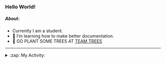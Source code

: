 ### Hello World!

##### About:
- Currently I am a student.
- 🌱 I’m learning how to make better documentation.
- 🌱 GO PLANT SOME TREES AT [TEAM TREES](https://teamtrees.org/)

---
<details>
  <summary>:zap: My Activity:</summary>
  
<!--START_SECTION:waka-->
![Code Time](http://img.shields.io/badge/Code%20Time-1%2C239%20hrs%2034%20mins-blue)

**I'm a Night 🦉** 

```text
🌞 Morning                2009 commits        ███░░░░░░░░░░░░░░░░░░░░░░   10.25 % 
🌆 Daytime                6604 commits        ████████░░░░░░░░░░░░░░░░░   33.70 % 
🌃 Evening                5634 commits        ███████░░░░░░░░░░░░░░░░░░   28.75 % 
🌙 Night                  5347 commits        ███████░░░░░░░░░░░░░░░░░░   27.29 % 
```
📅 **I'm Most Productive on Wednesday** 

```text
Monday                   2710 commits        ███░░░░░░░░░░░░░░░░░░░░░░   13.83 % 
Tuesday                  2691 commits        ███░░░░░░░░░░░░░░░░░░░░░░   13.73 % 
Wednesday                4637 commits        ██████░░░░░░░░░░░░░░░░░░░   23.67 % 
Thursday                 2580 commits        ███░░░░░░░░░░░░░░░░░░░░░░   13.17 % 
Friday                   2082 commits        ███░░░░░░░░░░░░░░░░░░░░░░   10.63 % 
Saturday                 1677 commits        ██░░░░░░░░░░░░░░░░░░░░░░░   08.56 % 
Sunday                   3217 commits        ████░░░░░░░░░░░░░░░░░░░░░   16.42 % 
```


📊 **This Week I Spent My Time On** 

```text
🔥 Editors: 
IntelliJ                 3 hrs 5 mins        ████████████░░░░░░░░░░░░░   48.01 % 
VS Code                  2 hrs 35 mins       ██████████░░░░░░░░░░░░░░░   40.40 % 
Android Studio           44 mins             ███░░░░░░░░░░░░░░░░░░░░░░   11.58 % 

🐱‍💻 Projects: 
java-springboot-projects 3 hrs 4 mins        ████████████░░░░░░░░░░░░░   47.95 % 
py-series                2 hrs 2 mins        ████████░░░░░░░░░░░░░░░░░   31.76 % 
vlsm-subnet              33 mins             ██░░░░░░░░░░░░░░░░░░░░░░░   08.65 % 
CSE224-Fundamentals-of-An31 mins             ██░░░░░░░░░░░░░░░░░░░░░░░   08.06 % 
Little Lemon             12 mins             █░░░░░░░░░░░░░░░░░░░░░░░░   03.35 % 
```


 Last Updated on 19/10/2023 07:11:30 UTC
<!--END_SECTION:waka-->
</details>
